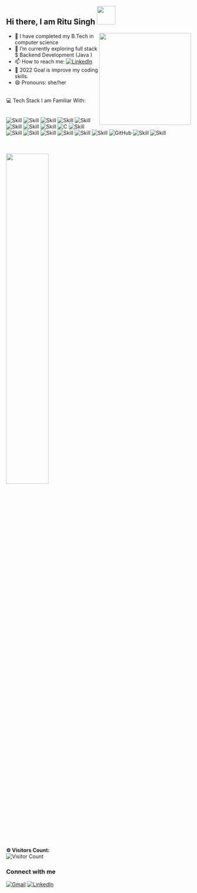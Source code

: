  

<h2> Hi there, I am <a >Ritu Singh </a> <img src="https://media.giphy.com/media/ujrj9aoOdNvXO/giphy.gif" width="50"></h2>
 <img align='right' src="https://media.giphy.com/media/XGmwiw4CkjtAIU3b0z/giphy.gif" width="250"> 
 
- 🏫 I have completed my B.Tech in computer science 
- 🔭  I’m currently  exploring full stack $ Backend Development (Java )
- 📫 How to reach me:  <a href="https://www.linkedin.com/in/ritu-singh-534002194/"><img alt="LinkedIn" src="https://img.shields.io/badge/linkedin%20-%230077B5.svg?&style=for-the-badge&logo=linkedin&logoColor=white"/></a>
- 🎯 2022 Goal is improve my coding skills.
- 😄 Pronouns: she/her
<br>
💻 Tech Stack I am Familiar With:
<br>
<br>
<div class="row">

![Skill](https://img.shields.io/badge/HTML5-E34F26?style=for-the-badge&logo=html5&logoColor=white)
![Skill](https://img.shields.io/badge/CSS3-1572B6?style=for-the-badge&logo=css3&logoColor=white)
![Skill](https://img.shields.io/badge/JavaScript-323330?style=for-the-badge&logo=javascript&logoColor=F7DF1E)
![Skill](https://img.shields.io/badge/Node.js-43853D?style=for-the-badge&logo=node.js&logoColor=white)
![Skill](https://img.shields.io/badge/npm-CB3837?style=for-the-badge&logo=npm&logoColor=white)
![Skill](https://img.shields.io/badge/Express.js-000000?style=for-the-badge&logo=express&logoColor=white)
![Skill](https://img.shields.io/badge/Java-ED8B00?style=for-the-badge&logo=java&logoColor=white)
![Skill](https://img.shields.io/badge/React-20232A?style=for-the-badge&logo=react&logoColor=61DAFB)
<img alt="C" src="https://img.shields.io/badge/c%20-%2300599C.svg?&style=for-the-badge&logo=c&logoColor=white"/>
![Skill](https://img.shields.io/badge/React_Native-20232A?style=for-the-badge&logo=react&logoColor=61DAFB)
![Skill](https://img.shields.io/badge/Bootstrap-563D7C?style=for-the-badge&logo=bootstrap&logoColor=white)
![Skill](https://img.shields.io/badge/jQuery-0769AD?style=for-the-badge&logo=jquery&logoColor=white)
![Skill](https://img.shields.io/badge/Netlify-00C7B7?style=for-the-badge&logo=netlify&logoColor=white)
![Skill](https://img.shields.io/badge/Heroku-430098?style=for-the-badge&logo=heroku&logoColor=white)
![Skill](https://img.shields.io/badge/firebase-ffca28?style=for-the-badge&logo=firebase&logoColor=white)
![Skill](https://img.shields.io/badge/Git-F05032?style=for-the-badge&logo=git&logoColor=white)
<img alt="GitHub" src="https://img.shields.io/badge/github%20-%23121011.svg?&style=for-the-badge&logo=github&logoColor=white"/>
![Skill](https://img.shields.io/badge/Postman-FF6C37?style=for-the-badge&logo=Postman&logoColor=white)
![Skill](https://img.shields.io/badge/Visual_Studio_Code-0078D4?style=for-the-badge&logo=visual%20studio%20code&logoColor=white)
 
</div>
<br /> <br />

<img  src="https://github-readme-stats.vercel.app/api?username=RituSingh2002&show_icons=true&hide_border=true&theme=highcontrast" width="48%" >
 
**⚙️ Visitors Count:**
<br>
![Visitor Count](https://profile-counter.glitch.me/{RituSingh2002}/count.svg)
### Connect with me
<a href="mailto:ritusingh29g@gmail.com"><img alt="Gmail" src="https://img.shields.io/badge/Gmail-D14836?style=for-the-badge&logo=gmail&logoColor=white" /></a>
<a href="https://www.linkedin.com/in/ritu-singh-534002194/"><img alt="LinkedIn" src="https://img.shields.io/badge/linkedin%20-%230077B5.svg?&style=for-the-badge&logo=linkedin&logoColor=white"/></a>
